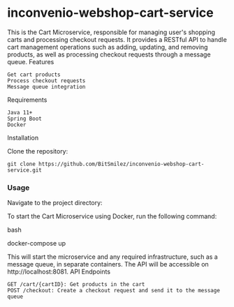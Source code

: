 # inconvenio-webshop-cart-service

This is the Cart Microservice, responsible for managing user's shopping carts and processing checkout requests. It provides a RESTful API to handle cart management operations such as adding, updating, and removing products, as well as processing checkout requests through a message queue.
Features

    Get cart products
    Process checkout requests
    Message queue integration

Requirements

    Java 11+
    Spring Boot
    Docker

Installation

Clone the repository:


    git clone https://github.com/BitSmilez/inconvenio-webshop-cart-service.git




### Usage

Navigate to the project directory:

To start the Cart Microservice using Docker, run the following command:

bash

docker-compose up

This will start the microservice and any required infrastructure, such as a message queue, in separate containers. The API will be accessible on http://localhost:8081.
API Endpoints

    GET /cart/{cartID}: Get products in the cart
    POST /checkout: Create a checkout request and send it to the message queue
